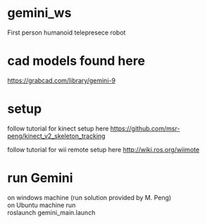 # gemini_ws
First person humanoid telepresece robot

# cad models found here 
https://grabcad.com/library/gemini-9  

# setup
follow tutorial for kinect setup here
https://github.com/msr-peng/kinect_v2_skeleton_tracking

follow tutorial for wii remote setup here
http://wiki.ros.org/wiimote

# run Gemini

on windows machine (run solution provided by M. Peng)  
on Ubuntu machine run  
roslaunch gemini_main.launch  
